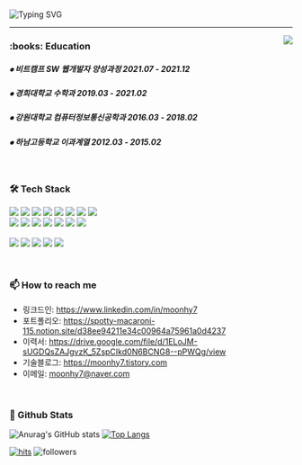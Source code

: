 <!-- 자기소개 시작 -->
<div>
<br>
 
![Typing SVG](https://readme-typing-svg.herokuapp.com?font=Indie+Flower&color=000000&size=30&center=true&lines=Hello+World+!&nbsp;+I'm+Ha+Yoon+˙ᵕ˙+&nbsp;)
</div>
 
* * *
<!-- 자기소개 끝 -->

<!-- 백준 알고리즘 레벨 시작 -->
<div align='right'>
   <!--<h3><b>🔑 Algorithm Level 	&nbsp;	&nbsp;	&nbsp;	&nbsp;	&nbsp;	&nbsp;	&nbsp;	&nbsp;	&nbsp;</b></h3>-->
   <img align='right' src="http://mazassumnida.wtf/api/v2/generate_badge?boj=moonhy7">
</div>
<!-- 백준 알고리즘 레벨 끝 -->

<!-- 교육사항 시작 -->
<div>
  <h3><b> :books: Education </b></h3>
  <h5> ⦁ 비트캠프 SW 웹개발자 양성과정 2021.07 - 2021.12 </h5>
  <h5> ⦁ 경희대학교 수학과 2019.03 - 2021.02 </h5>
  <h5> ⦁ 강원대학교 컴퓨터정보통신공학과 2016.03 - 2018.02 </h5>
  <h5> ⦁ 하남고등학교 이과계열 2012.03 - 2015.02</h5>
</div>
</br>  
<!-- 교육사항 끝 -->

<!-- 기술스택 시작 -->
<div align='left'><h3><b>🛠 Tech Stack </b></h3>
<img src="https://img.shields.io/badge/JAVA-007396?style=flat-square&logo=java&logoColor=white">
<img src="https://img.shields.io/badge/Spring-6DB33F?style=flat-square&logo=Spring&logoColor=white">
<img src="https://img.shields.io/badge/Spring Boot-6DB33F?style=flat-square&logo=Spring Boot&logoColor=white">
<img src="https://img.shields.io/badge/MySQL-4479A1?style=flat-square&logo=MySQL&logoColor=white"/></a>
<img src="https://img.shields.io/badge/MyBatis-C41E25?style=flat-square&logo=Thunderbird&logoColor=white"/>
<img src="https://img.shields.io/badge/JSP-black?style=flat-square&logo=java&logoColor=white"> 
<img src="https://img.shields.io/badge/Servlet-008CDD?style=flat-square&logo=Stripe&logoColor=white">
<!--<img src="https://img.shields.io/badge/c++-00599C?style=flat-square&logo=c%2B%2B&logoColor=white"/></a>-->
<!--<img src="https://img.shields.io/badge/-Python-3776AB?style=flat-square&logo=Python&logoColor=white"/></a>-->
<!--<img src="https://img.shields.io/badge/Oracle-F80000?style=flat-square&logo=Oracle&logoColor=white"/></a>-->
<img src="https://img.shields.io/badge/Linux-FCC624?style=flat-square&logo=Linux&logoColor=black"/></a><br>

<img src="https://img.shields.io/badge/html5-E34F26?style=flat-square&logo=html5&logoColor=white"> 
<img src="https://img.shields.io/badge/css3-1572B6?style=flat-square&logo=css3&logoColor=white"> 
<img src="https://img.shields.io/badge/javascript-F7DF1E?style=flat-square&logo=javascript&logoColor=black"> 
<img src="https://img.shields.io/badge/jquery-0769AD?style=flat-square&logo=jquery&logoColor=white"> 
<img src="https://img.shields.io/badge/bootstrap-7952B3?style=flat-square&logo=bootstrap&logoColor=white">
<img src="https://img.shields.io/badge/AJAX-2E77BC?style=flat-square&logo=Betfair&logoColor=white">
<img src="https://img.shields.io/badge/thymeleaf-005F0F?style=flat-square&logo=thymeleaf&logoColor=white"><br>

<!--<img src="https://img.shields.io/badge/JPA-232F3E?style=flat-square&logo=Spreadshirt&logoColor=white"/>-->
<br>
<img src="https://img.shields.io/badge/AWS-232F3E?style=flat-square&logo=Amazon AWS&logoColor=white"/></a>
<img src="https://img.shields.io/badge/Eclipse-2C2255?style=flat-square&logo=Eclipse IDE&logoColor=white"/></a>
<img src="https://img.shields.io/badge/Visual Studio-5C2D91?style=flat-square&logo=Visual Studio&logoColor=white"/></a>
<!--<img src="https://img.shields.io/badge/PyCharm-000000?style=flat-square&logo=PyCharm&logoColor=white"/></a>-->
<!--<img src="https://img.shields.io/badge/MySQL Workbench-4479A1?style=flat-square&logo=MySQL&logoColor=white"/></a>-->
<img src="https://img.shields.io/badge/Tomcat-F8DC75?style=flat-square&logo=Apache Tomcat&logoColor=black"/></a>
<img src="https://img.shields.io/badge/STS-6DB33F?style=flat-square&logo=Spring&logoColor=white"></a>

</p>
</div>
<!-- https://simpleicons.org/?q=java --></br>
<!-- 기술블로그 끝 -->

<!-- 연락처 시작 -->
### 📫 How to reach me
- 링크드인: https://www.linkedin.com/in/moonhy7
- 포트폴리오: https://spotty-macaroni-115.notion.site/d38ee94211e34c00964a75961a0d4237
- 이력서: https://drive.google.com/file/d/1ELoJM-sUGDQsZAJgvzK_5ZspCIkd0N6BCNG8--pPWQg/view
- 기술블로그: https://moonhy7.tistory.com
- 이메일: moonhy7@naver.com
<!-- 연락처 끝 -->

</br>
<h3><b> 🔭 Github Stats </b></h3>

![Anurag's GitHub stats](https://github-readme-stats.vercel.app/api?username=moonhy7&show_icons=true&theme=radical)
 [![Top Langs](https://github-readme-stats.vercel.app/api/top-langs/?username=moonhy7&layout=compact&theme=dracula)](https://github.com/metleeha)

      
[![hits](https://hits.seeyoufarm.com/api/count/incr/badge.svg?url=https%3A%2F%2Fgithub.com%2Fmoonhy7&count_bg=%237A7A7A&title_bg=%23FFADCC&icon=reverbnation.svg&icon_color=%23FF0000&title=hits&edge_flat=false)](https://hits.seeyoufarm.com)
![followers](https://img.shields.io/github/followers/moonhy7?style=social)




<!--### Hi there 👋
**moonhy7/moonhy7** is a ✨ _special_ ✨ repository because its `README.md` (this file) appears on your GitHub profile.
Here are some ideas to get you started:
- 🔭 I’m currently working on ...
- 🌱 I’m currently learning ...
- 👯 I’m looking to collaborate on ...
- 🤔 I’m looking for help with ...
- 💬 Ask me about ...
- 📫 How to reach me: ...
- 😄 Pronouns: ...
- ⚡ Fun fact: ...   
<div  align=center><h1>👋 Hi, I’m @hayoon </h1></div> 
-->


<!-- 연락처 링크 시작 -->
<!-- <a href="https://moonhy7.notion.site/4749b847ce3b4c668ebe5a42e82e0b80"> 
  <img src="https://img.shields.io/badge/Portfolio-000000?style=flat-square&logo=Notion&logoColor=white&link=https://lucky-pickle-           30d.notion.site/Notion43c6340da8464bc6916a5f495dd9356b" style="height : auto; margin-left : 10px; margin-right : 10px;"/> 
</a>

<a href="mailto:2017110453@khu.ac.kr"> 
 <img src="https://img.shields.io/badge/Gmail-d14836?style=flat-square&logo=Gmail&logoColor=white&link=mailto:2017110453@khu.ac.kr" style="height : auto; margin-left : 10px; margin-right : 10px;"/> 
</a>

<a href="https://moonhy7.tistory.com/"> 
  <img src="https://img.shields.io/badge/Tech Blog-294172?style=flat-square&logo=TVTime&logoColor=white&link=https://moonhy7.tistory.com/" style="height : auto; margin-left : 10px; margin-right : 10px;"/> 
</a>

<a href=""> 
  <img src="https://img.shields.io/badge/Resume-179C7D?style=flat-square&logo=ReverbNation&logoColor=white&link=https://moonhy7.tistory.com/" style="height : auto; margin-left : 10px; margin-right : 10px;"/> 
</a>

<a href="https://www.instagram.com/hayoon._.96/"> 
 <img src="http://img.shields.io/badge/-Instagram-E4405F?style=flat&logo=Instagram&logoColor=white&link=https://www.instagram.com/hayoon._.96/" style="height : auto; margin-left : 10px; margin-right : 10px;"/> 
</a>

<a href="https://github.com/moonhy7">
 <img src="https://img.shields.io/badge/GitHub-181717?style=flat-square&logo=GitHub&logoColor=white&link=https://github.com/moonhy7" style="height : auto; margin-left :         10px; margin-right : 10px;"/> 
 </a>

<a href="https://m.facebook.com/profile.php"> 
      <img src="https://img.shields.io/badge/Facebook-1877F2?style=flat-square&logo=Facebook&logoColor=white&link=https://m.facebook.com/profile.php" style="height : auto; margin-left : 10px; margin-right : 10px;"/> 
 </a>-->

</br>
<!-- 연락처 링크 끝 -->

<!--
<img src="https://img.shields.io/badge/Spring-6DB33F?style=for-the-badge&logo=Spring&logoColor=white"> 
<img src="https://img.shields.io/badge/oracle-F80000?style=for-the-badge&logo=oracle&logoColor=white"> 
<img src="https://img.shields.io/badge/mysql-4479A1?style=for-the-badge&logo=mysql&logoColor=white"> 
<img src="https://img.shields.io/badge/mariaDB-003545?style=for-the-badge&logo=mariaDB&logoColor=white"> 
<img src="https://img.shields.io/badge/react-61DAFB?style=for-the-badge&logo=react&logoColor=black"> 
<img src="https://img.shields.io/badge/vue.js-4FC08D?style=for-the-badge&logo=vue.js&logoColor=white"> 
<img src="https://img.shields.io/badge/github-181717?style=for-the-badge&logo=github&logoColor=white"> 
<img src="https://img.shields.io/badge/linux-FCC624?style=for-the-badge&logo=linux&logoColor=black"> 
<img src="https://img.shields.io/badge/aws-232F3E?style=for-the-badge&logo=aws&logoColor=white"> 
<img src="https://img.shields.io/badge/apache tomcat-F8DC75?style=for-the-badge&logo=apachetomcat&logoColor=white">

<img src="https://img.shields.io/badge/Java-007396?style=flat-square&logo=Java&logoColor=white"/></a> &nbsp
<img src="https://img.shields.io/badge/HTML5-E34F26?style=flat-square&logo=HTML5&logoColor=white"/></a> &nbsp
<img src="https://img.shields.io/badge/CSS3-1572B6?style=flat-square&logo=CSS3&logoColor=white"/></a> &nbsp
<img src="https://img.shields.io/badge/JavaScript-F7DF1E?style=flat-square&logo=JavaScript&logoColor=white"/></a> &nbsp
<img src="https://img.shields.io/badge/MySQL-4479A1?style=flat-square&logo=MySQL&logoColor=white"/></a> &nbsp 
<img src="https://img.shields.io/badge/c++-00599C?style=flat-square&logo=c%2B%2B&logoColor=white"/></a> &nbsp
<img src="https://img.shields.io/badge/-Python-3776AB?style=flat-square&logo=Python&logoColor=white"/></a> &nbsp
<img src="https://img.shields.io/badge/Android-3DDC84?style=flat-square&logo=Android&logoColor=white"/></a> &nbsp 
<img src="https://img.shields.io/badge/Node.js-339933?style=flat-square&logo=Node.js&logoColor=white"/></a> &nbsp
<img src="https://img.shields.io/badge/Android-3DDC84?style=flat-square&logo=Android&logoColor=white"/></a> &nbsp 
<img src="https://img.shields.io/badge/MongoDB-47A248?style=flat-square&logo=MongoDB&logoColor=white"/></a> &nbsp 
-->
  
